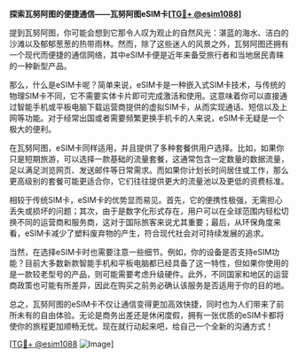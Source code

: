 **探索瓦努阿图的便捷通信——瓦努阿图eSIM卡[[TG💪+ @esim1088](https://t.me/s/esim1088)]**

提到瓦努阿图，你可能会想到它那令人叹为观止的自然风光：湛蓝的海水、洁白的沙滩以及郁郁葱葱的热带雨林。然而，除了这些迷人的风景之外，瓦努阿图还拥有一个现代而便捷的通信网络，其中eSIM卡便是近年来备受旅行者和当地居民青睐的一种新型产品。

那么，什么是eSIM卡呢？简单来说，eSIM卡是一种嵌入式SIM卡技术，与传统的物理SIM卡不同，它不需要实体卡片即可完成激活和使用。这意味着你可以直接通过智能手机或平板电脑下载运营商提供的虚拟SIM卡，从而实现通话、短信以及上网等功能。对于经常出国或者需要频繁更换手机卡的人来说，eSIM卡无疑是一个极大的便利。

在瓦努阿图，eSIM卡同样适用，并且提供了多种套餐供用户选择。比如，如果你只是短期旅游，可以选择一款基础的流量套餐，这通常包含一定数量的数据流量，足以满足浏览网页、发送邮件等日常需求。而如果你计划长时间居住或工作，那么更高级别的套餐可能更适合你，它们往往提供更大的流量池以及更低的资费标准。

相较于传统SIM卡，eSIM卡的优势显而易见。首先，它的便携性极强，无需担心丢失或损坏的问题；其次，由于是数字化形式存在，用户可以在全球范围内轻松切换不同的运营商和服务商，这对于国际旅客来说尤其重要；最后，从环保角度来看，eSIM卡减少了塑料废弃物的产生，符合现代社会对可持续发展的追求。

当然，在选择eSIM卡时也需要注意一些细节。例如，你的设备是否支持eSIM功能？目前大多数新款智能手机和平板电脑都已经具备了这一特性，但如果你使用的是一款较老型号的产品，则可能需要考虑升级硬件。此外，不同国家和地区的运营商政策也可能有所差异，因此在购买之前务必确认该服务是否适用于你的目的地。

总之，瓦努阿图的eSIM卡不仅让通信变得更加高效快捷，同时也为人们带来了前所未有的自由体验。无论是商务出差还是休闲度假，拥有一张优质的eSIM卡都将使你的旅程更加顺畅无忧。现在就行动起来吧，给自己一个全新的沟通方式！

[[TG💪+ @esim1088](https://t.me/s/esim1088) ![Image](https://i.postimg.cc/4NQfJmqS/Snipaste-2025-05-13-00-14-12.png)]